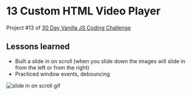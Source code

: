 # 13 Custom HTML Video Player
Project #13 of [30 Day Vanilla JS Coding Challenge](https://javascript30.com)

## Lessons learned
- Built a slide in on scroll (when you slide down the images will slide in from the left or from the right)
- Practiced window events, debouncing

![slide in on scroll gif](./assets/slide-in-on-scroll.gif)
